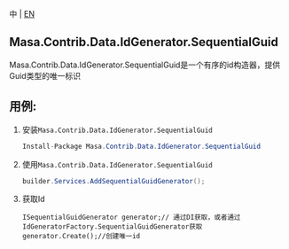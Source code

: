 ﻿中 | [EN](README.md)

## Masa.Contrib.Data.IdGenerator.SequentialGuid

Masa.Contrib.Data.IdGenerator.SequentialGuid是一个有序的id构造器，提供Guid类型的唯一标识

## 用例:

1. 安装`Masa.Contrib.Data.IdGenerator.SequentialGuid`

    ```c#
    Install-Package Masa.Contrib.Data.IdGenerator.SequentialGuid
    ```

2. 使用`Masa.Contrib.Data.IdGenerator.SequentialGuid`

    ``` C#
    builder.Services.AddSequentialGuidGenerator();
    ```

3. 获取Id

    ```
    ISequentialGuidGenerator generator;// 通过DI获取，或者通过IdGeneratorFactory.SequentialGuidGenerator获取
    generator.Create();//创建唯一id
    ```
